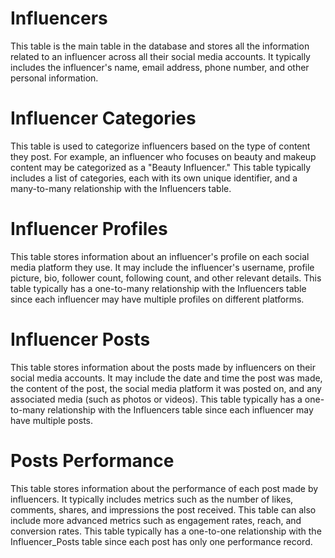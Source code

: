 # Influencers

This table is the main table in the database and stores all the information related to an influencer across all their social media accounts. It typically includes the influencer's name, email address, phone number, and other personal information.

# Influencer Categories

This table is used to categorize influencers based on the type of content they post. For example, an influencer who focuses on beauty and makeup content may be categorized as a "Beauty Influencer." This table typically includes a list of categories, each with its own unique identifier, and a many-to-many relationship with the Influencers table.

# Influencer Profiles

This table stores information about an influencer's profile on each social media platform they use. It may include the influencer's username, profile picture, bio, follower count, following count, and other relevant details. This table typically has a one-to-many relationship with the Influencers table since each influencer may have multiple profiles on different platforms.

# Influencer Posts

This table stores information about the posts made by influencers on their social media accounts. It may include the date and time the post was made, the content of the post, the social media platform it was posted on, and any associated media (such as photos or videos). This table typically has a one-to-many relationship with the Influencers table since each influencer may have multiple posts.

# Posts Performance

This table stores information about the performance of each post made by influencers. It typically includes metrics such as the number of likes, comments, shares, and impressions the post received. This table can also include more advanced metrics such as engagement rates, reach, and conversion rates. This table typically has a one-to-one relationship with the Influencer_Posts table since each post has only one performance record.

